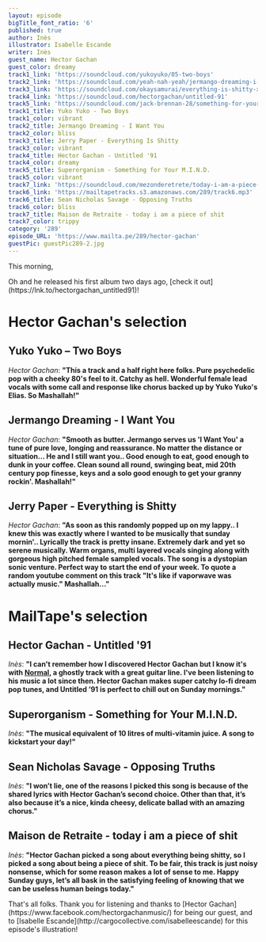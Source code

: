 ```yaml
---
layout: episode
bigTitle_font_ratio: '6'
published: true
author: Inès
illustrator: Isabelle Escande
writer: Inès
guest_name: Hector Gachan
guest_color: dreamy
track1_link: 'https://soundcloud.com/yukoyuko/05-two-boys'
track2_link: 'https://soundcloud.com/yeah-nah-yeah/jermango-dreaming-i-want-you'
track3_link: 'https://soundcloud.com/okaysamurai/everything-is-shitty-x-jerry-paper'
track4_link: 'https://soundcloud.com/hectorgachan/untitled-91'
track5_link: 'https://soundcloud.com/jack-brennan-28/something-for-your-mind'
track1_title: Yuko Yuko - Two Boys
track1_color: vibrant
track2_title: Jermango Dreaming - I Want You
track2_color: bliss
track3_title: Jerry Paper - Everything Is Shitty
track3_color: vibrant
track4_title: Hector Gachan - Untitled '91
track4_color: dreamy
track5_title: Superorganism - Something for Your M.I.N.D.
track5_color: vibrant
track7_link: 'https://soundcloud.com/mezonderetrete/today-i-am-a-piece-of-shit'
track6_link: 'https://mailtapetracks.s3.amazonaws.com/289/track6.mp3'
track6_title: Sean Nicholas Savage - Opposing Truths
track6_color: bliss
track7_title: Maison de Retraite - today i am a piece of shit
track7_color: trippy
category: '289'
episode_URL: 'https://www.mailta.pe/289/hector-gachan'
guestPic: guestPic289-2.jpg
---
```

<p id="introduction">This morning, </p>
<p>Oh and he released his first album two days ago, [check it out](https://lnk.to/hectorgachan_untitled91)!</p>


# Hector Gachan's selection

## Yuko Yuko – Two Boys
_Hector Gachan_: **"**This a track and a half right here folks. Pure psychedelic pop with a cheeky 80's feel to it. Catchy as hell. Wonderful female lead vocals with some call and response like chorus backed up by Yuko Yuko's Elias. So Mashallah!**"**

## Jermango Dreaming - I Want You
_Hector Gachan_: **"**Smooth as butter. Jermango serves us 'I Want You' a tune of pure love, longing and reassurance. No matter the distance or situation... He and I still want you.. Good enough to eat, good enough to dunk in your coffee. Clean sound all round, swinging beat, mid 20th century pop finesse, keys and a solo good enough to get your granny rockin'. Mashallah!**"**

## Jerry Paper - Everything is Shitty
_Hector Gachan_: **"**As soon as this randomly popped up on my lappy.. I knew this was exactly where I wanted to be musically that sunday mornin'.. Lyrically the track is pretty insane. Extremely dark and yet so serene musically. Warm organs, multi layered vocals singing along with gorgeous high pitched female sampled vocals. The song is a dystopian sonic venture. Perfect way to start the end of your week. To quote a random youtube comment on this track "It's like if vaporwave was actually music." Mashallah...**"**


# MailTape's selection

## Hector Gachan - Untitled '91
_Inès_: **"**I can't remember how I discovered Hector Gachan but I know it's with [Normal](https://soundcloud.com/hectorgachan/hector-gachan-normal), a ghostly track with a great guitar line. I've been listening to his music a lot since then. Hector Gachan makes super catchy lo-fi dream pop tunes, and Untitled ’91 is perfect to chill out on Sunday mornings.**"**

## Superorganism - Something for Your M.I.N.D.
_Inès_: **"**The musical equivalent of 10 litres of multi-vitamin juice. A song to kickstart your day!**"**

## Sean Nicholas Savage - Opposing Truths
_Inès_: **"**I won’t lie, one of the reasons I picked this song is because of the shared lyrics with Hector Gachan’s second choice. Other than that, it’s also because it’s a nice, kinda cheesy, delicate ballad with an amazing chorus.**"**

## Maison de Retraite - today i am a piece of shit 
_Inès_: **"**Hector Gachan picked a song about everything being shitty, so I picked a song about being a piece of shit. To be fair, this track is just noisy nonsense, which for some reason makes a lot of sense to me. Happy Sunday guys, let’s all bask in the satisfying feeling of knowing that we can be useless human beings today.**"**

<p id="outroduction">That's all folks. Thank you for listening and thanks to [Hector Gachan](https://www.facebook.com/hectorgachanmusic/) for being our guest, and to [Isabelle Escande](http://cargocollective.com/isabelleescande) for this episode's illustration!</p>
